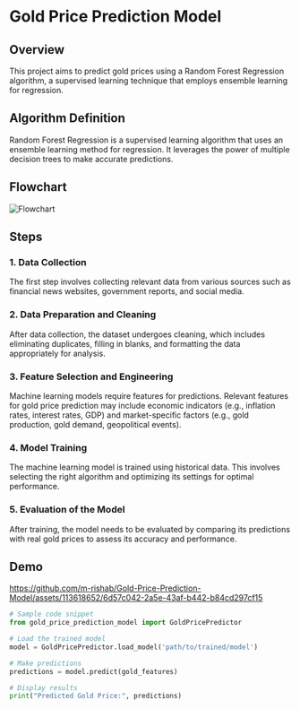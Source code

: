 # Gold Price Prediction Model

## Overview

This project aims to predict gold prices using a Random Forest Regression algorithm, a supervised learning technique that employs ensemble learning for regression.

## Algorithm Definition

Random Forest Regression is a supervised learning algorithm that uses an ensemble learning method for regression. It leverages the power of multiple decision trees to make accurate predictions.

## Flowchart

![Flowchart](path/to/your/flowchart.png)

## Steps

### 1. Data Collection

The first step involves collecting relevant data from various sources such as financial news websites, government reports, and social media.

### 2. Data Preparation and Cleaning

After data collection, the dataset undergoes cleaning, which includes eliminating duplicates, filling in blanks, and formatting the data appropriately for analysis.

### 3. Feature Selection and Engineering

Machine learning models require features for predictions. Relevant features for gold price prediction may include economic indicators (e.g., inflation rates, interest rates, GDP) and market-specific factors (e.g., gold production, gold demand, geopolitical events).

### 4. Model Training

The machine learning model is trained using historical data. This involves selecting the right algorithm and optimizing its settings for optimal performance.

### 5. Evaluation of the Model

After training, the model needs to be evaluated by comparing its predictions with real gold prices to assess its accuracy and performance.

## Demo

https://github.com/m-rishab/Gold-Price-Prediction-Model/assets/113618652/6d57c042-2a5e-43af-b442-b84cd297cf15

```python
# Sample code snippet
from gold_price_prediction_model import GoldPricePredictor

# Load the trained model
model = GoldPricePredictor.load_model('path/to/trained/model')

# Make predictions
predictions = model.predict(gold_features)

# Display results
print("Predicted Gold Price:", predictions)
